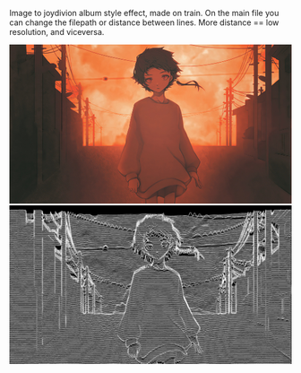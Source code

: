Image to joydivion album style effect, made on train. 
On the main file you can change the filepath or distance between lines. More distance == low resolution, and viceversa.

![normal image](test.jpg)
![converted image](result.jpg)

